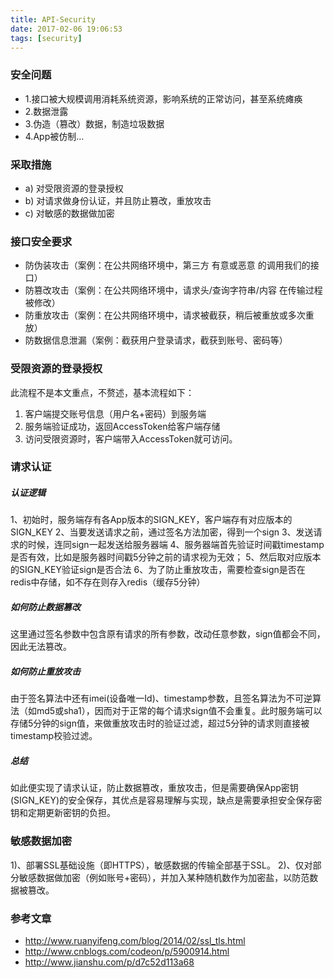```yaml
---
title: API-Security
date: 2017-02-06 19:06:53
tags: [security]
---
```

### 安全问题
- 1.接口被大规模调用消耗系统资源，影响系统的正常访问，甚至系统瘫痪
- 2.数据泄露
- 3.伪造（篡改）数据，制造垃圾数据
- 4.App被仿制…

### 采取措施
- a) 对受限资源的登录授权
- b) 对请求做身份认证，并且防止篡改，重放攻击
- c) 对敏感的数据做加密
<!-- more -->
### 接口安全要求
- 防伪装攻击（案例：在公共网络环境中，第三方 有意或恶意 的调用我们的接口）
- 防篡改攻击（案例：在公共网络环境中，请求头/查询字符串/内容 在传输过程被修改）
- 防重放攻击（案例：在公共网络环境中，请求被截获，稍后被重放或多次重放）
- 防数据信息泄漏（案例：截获用户登录请求，截获到账号、密码等）

### 受限资源的登录授权
此流程不是本文重点，不赘述，基本流程如下：
1. 客户端提交账号信息（用户名+密码）到服务端
2. 服务端验证成功，返回AccessToken给客户端存储
3. 访问受限资源时，客户端带入AccessToken就可访问。

### 请求认证
##### 认证逻辑
1、初始时，服务端存有各App版本的SIGN_KEY，客户端存有对应版本的SIGN_KEY
2、当要发送请求之前，通过签名方法加密，得到一个sign
3、发送请求的时候，连同sign一起发送给服务器端
4、服务器端首先验证时间戳timestamp是否有效，比如是服务器时间戳5分钟之前的请求视为无效；
5、然后取对应版本的SIGN_KEY验证sign是否合法
6、为了防止重放攻击，需要检查sign是否在redis中存储，如不存在则存入redis（缓存5分钟）
##### 如何防止数据篡改
这里通过签名参数中包含原有请求的所有参数，改动任意参数，sign值都会不同，因此无法篡改。
##### 如何防止重放攻击
由于签名算法中还有imei(设备唯一Id)、timestamp参数，且签名算法为不可逆算法（如md5或sha1），因而对于正常的每个请求sign值不会重复。此时服务端可以存储5分钟的sign值，来做重放攻击时的验证过滤，超过5分钟的请求则直接被timestamp校验过滤。
##### 总结
如此便实现了请求认证，防止数据篡改，重放攻击，但是需要确保App密钥(SIGN_KEY)的安全保存，其优点是容易理解与实现，缺点是需要承担安全保存密钥和定期更新密钥的负担。

### 敏感数据加密
1)、部署SSL基础设施（即HTTPS），敏感数据的传输全部基于SSL。
2)、仅对部分敏感数据做加密（例如账号+密码），并加入某种随机数作为加密盐，以防范数据被篡改。

### 参考文章
- http://www.ruanyifeng.com/blog/2014/02/ssl_tls.html
- http://www.cnblogs.com/codeon/p/5900914.html
- http://www.jianshu.com/p/d7c52d113a68
